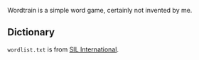 
Wordtrain is a simple word game, certainly not invented by me.

Dictionary
----

`wordlist.txt` is from [SIL International](http://www.sil.org/linguistics/wordlists/english/).
